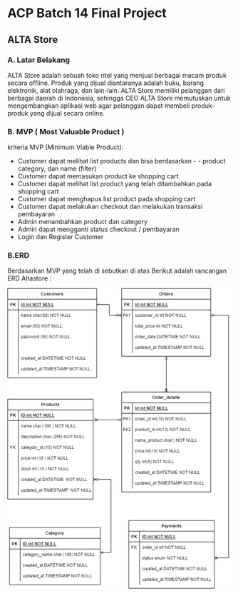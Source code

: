 # ACP Batch 14 Final Project

## ALTA Store

### A. Latar Belakang

ALTA Store adalah sebuah toko ritel yang menjual berbagai macam produk secara offline. Produk yang dijual diantaranya adalah buku, barang elektronik, alat olahraga, dan lain-lain. ALTA Store memiliki pelanggan dari berbagai daerah di Indonesia, sehingga CEO ALTA Store memutuskan untuk mengembangkan aplikasi web agar pelanggan dapat membeli produk-produk yang dijual secara online.

### B. MVP ( Most Valuable Product )

kriteria MVP (Minimum Viable Product):

- Customer dapat melihat list products dan bisa berdasarkan - - product category, dan name (filter)
- Customer dapat memasukan product ke shopping cart
- Customer dapat melihat list product yang telah ditambahkan pada shopping cart
- Customer dapat menghapus list product pada shopping cart
- Customer dapat melakukan checkout dan melakukan transaksi pembayaran
- Admin menambahkan product dan category
- Admin dapat mengganti status checkout / pembayaran
- Login dan Register Customer

### B.ERD

Berdasarkan MVP yang telah di sebutkan di atas
Berikut adalah rancangan ERD Altastore :

![ERD Alta store](./altastoreerd.png)
